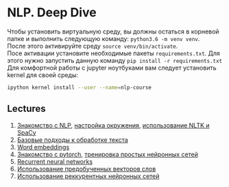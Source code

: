 # NLP. Deep Dive

Чтобы установить виртуальную среду, вы должны остаться в корневой папке и выполнить следующую команду: `python3.6 -m venv venv`.  
После этого активируйте среду `source venv/bin/activate`.  
Посе активации установите необходимые пакеты `requirements.txt`. Для этого нужно запустить данную команду `pip install -r requirements.txt`  
Для комфортной работы с jupyter ноутбуками вам следует установить kernel для своей среды:
```bash
ipython kernel install --user --name=nlp-course
```

## Lectures

1. [Знакомство с NLP](https://docs.google.com/presentation/d/11wX8F8SJtPjIbSSIS5hGBmQTqQlrLJMxNH61lLyNPVM/edit?usp=sharing), 
[настройка окружения](https://docs.google.com/presentation/d/1ApvRH8wBGq1DvkCiUm1cqWn21lDHZf-LpNEdJo3WLPM/edit?usp=sharing),
[использование NLTK и SpaCy](https://github.com/vitaliyradchenko/nlp-course/blob/master/workshops/NLTK_Spacy.ipynb)
2. [Базовые подходы к обработке текста](https://docs.google.com/presentation/d/1xFc0h9nrc1lrAHKsRC3WHWrA9RxVW6J5BqdWvM-16Lk/edit?usp=sharing)
3. [Word embeddings](https://docs.google.com/presentation/d/1vDb9-NIKWMAlLYiQdigDDbWd_-RWIH8q7MFE0HE8r7o/edit?usp=sharing)
4. [Знакомство с pytorch](https://github.com/vitaliyradchenko/rd-nlp-course/blob/main/workshops/Into%20to%20pytorch.ipynb),
[тренировка простых нейронных сетей](https://github.com/vitaliyradchenko/rd-nlp-course/blob/main/workshops/Intro%20to%20NN.ipynb)
5. [Recurrent neural networks](https://docs.google.com/presentation/d/13ar7A9MWugvGeD-07FhRR8UVPs7JZrQhM4xuKsU0oW8/edit?usp=sharing)
6. [Использование предобученных векторов слов](https://github.com/vitaliyradchenko/rd-nlp-course/blob/main/workshops/Simple%20NN.ipynb)
7. [Использование реккурентных нейронных сетей](https://github.com/vitaliyradchenko/rd-nlp-course/blob/main/workshops/RNN.ipynb)